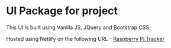 # UI Package for project

This UI is built using Vanilla JS, JQuery and Bootstrap CSS

Hosted using Netlify on the following URL - [Raspberry Pi Tracker](https://raspberry-pi-tracker.netlify.app/)
